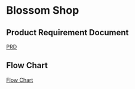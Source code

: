 # Blossom Shop

## Product Requirement Document

[PRD](./PRD.md)

## Flow Chart

[Flow Chart](./flow_chart.md)
